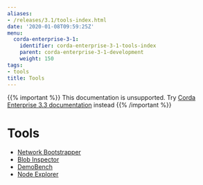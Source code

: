 ```yaml
---
aliases:
- /releases/3.1/tools-index.html
date: '2020-01-08T09:59:25Z'
menu:
  corda-enterprise-3-1:
    identifier: corda-enterprise-3-1-tools-index
    parent: corda-enterprise-3-1-development
    weight: 150
tags:
- tools
title: Tools
---
```

{{% important %}}
This documentation is unsupported.
Try [Corda Enterprise 3.3 documentation](/docs/corda-enterprise/3.3/_index.md) instead
{{% /important %}}


# Tools



* [Network Bootstrapper](network-bootstrapper.md)
* [Blob Inspector](blob-inspector.md)
* [DemoBench](demobench.md)
* [Node Explorer](node-explorer.md)



